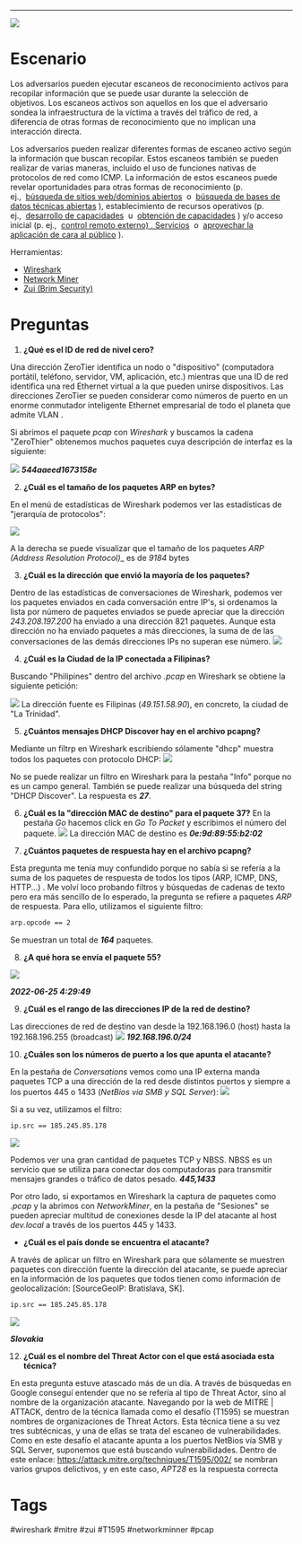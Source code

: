 ----
![](attachment/6f53b5614754c508d28b83d5c059b91a.png)

# Escenario

Los adversarios pueden ejecutar escaneos de reconocimiento activos para recopilar información que se puede usar durante la selección de objetivos. Los escaneos activos son aquellos en los que el adversario sondea la infraestructura de la víctima a través del tráfico de red, a diferencia de otras formas de reconocimiento que no implican una interacción directa.

Los adversarios pueden realizar diferentes formas de escaneo activo según la información que buscan recopilar. Estos escaneos también se pueden realizar de varias maneras, incluido el uso de funciones nativas de protocolos de red como ICMP. La información de estos escaneos puede revelar oportunidades para otras formas de reconocimiento (p. ej.,  [búsqueda de sitios web/dominios abiertos](https://attack.mitre.org/techniques/T1593)  o  [búsqueda de bases de datos técnicas abiertas](https://attack.mitre.org/techniques/T1596) ), establecimiento de recursos operativos (p. ej.,  [desarrollo de capacidades](https://attack.mitre.org/techniques/T1587)  u  [obtención de capacidades](https://attack.mitre.org/techniques/T1588) ) y/o acceso inicial (p. ej.,  [control remoto externo) . Servicios](https://attack.mitre.org/techniques/T1133)  o  [aprovechar la aplicación de cara al público](https://attack.mitre.org/techniques/T1190) ).

Herramientas:

- [Wireshark](https://www.wireshark.org/download.html)
- [Network Miner](https://www.netresec.com/?page=NetworkMiner)
- [Zui (Brim Security)](https://github.com/brimdata/zui/releases/tag/v1.0.0)

# Preguntas

1. **¿Qué es el ID de red de nivel cero?**

Una dirección ZeroTier identifica un nodo o "dispositivo" (computadora portátil, teléfono, servidor, VM, aplicación, etc.) mientras que una ID de red identifica una red Ethernet virtual a la que pueden unirse dispositivos. Las direcciones ZeroTier se pueden considerar como números de puerto en un enorme conmutador inteligente Ethernet empresarial de todo el planeta que admite VLAN .

Si abrimos el paquete _pcap_ con _Wireshark_ y buscamos la cadena "ZeroThier" obtenemos muchos paquetes cuya descripción de interfaz es la siguiente:

![](attachment/69d18862fe09fe9b65ba72a8fab37439.png)
**_544aaeed1673158e_**

2. **¿Cuál es el tamaño de los paquetes ARP en bytes?**

En el menú de estadísticas de Wireshark podemos ver las estadísticas de "jerarquía de protocolos":

![](attachment/6f0dc9c752330e5a35e2f1b52853a359.png)

A la derecha se puede visualizar que el tamaño de los paquetes _ARP (Address Resolution Protocol)__ es de _9184_ bytes

3. **¿Cuál es la dirección que envió la mayoría de los paquetes?**

Dentro de las estadísticas de conversaciones de Wireshark, podemos ver los paquetes enviados en cada conversación entre IP's, si ordenamos la lista por número de paquetes enviados se puede apreciar que la dirección _243.208.197.200_ ha enviado a una dirección 821 paquetes. Aunque esta dirección no ha enviado paquetes a más direcciones, la suma de de las conversaciones de las demás direcciones IPs no superan ese número.
![](attachment/723ba917383b4ef091bbc4697bfb40d8.png)

4. **¿Cuál es la Ciudad de la IP conectada a Filipinas?**

Buscando "Philipines" dentro del archivo _.pcap_ en Wireshark se obtiene la siguiente petición:

![](attachment/5bbc0c04b45a4782fe3438eb4e4bb0b6.png)
La dirección fuente es Filipinas (_49.151.58.90_), en concreto, la ciudad de "La Trinidad".

5. **¿Cuántos mensajes DHCP Discover hay en el archivo pcapng?**

Mediante un filtrp en Wireshark escribiendo sólamente "dhcp" muestra todos los paquetes con protocolo DHCP:
![](attachment/f13914abde43e9f2ce1c6593025cfdad.png)

No se puede realizar un filtro en Wireshark para la pestaña "Info" porque no es un campo general.
También se puede realizar una búsqueda del string "DHCP Discover". La respuesta es **_27_**.

6. **¿Cuál es la "dirección MAC de destino" para el paquete 37?**
En la pestaña _Go_ hacemos click en _Go To Packet_ y escribimos el número del paquete.
![](attachment/f14c39a6ee094244efc1a09046196cf7.png)
La dirección MAC de destino es **_0e:9d:89:55:b2:02_**

7. **¿Cuántos paquetes de respuesta hay en el archivo pcapng?**

Esta pregunta me tenía muy confundido porque no sabía si se refería a la suma de los paquetes de respuesta de todos los tipos (ARP, ICMP, DNS, HTTP...) . Me volví loco probando filtros y búsquedas de cadenas de texto pero era más sencillo de lo esperado, la pregunta se refiere a paquetes _ARP_ de respuesta.
Para ello, utilizamos el siguiente filtro:

```bash
arp.opcode == 2
```

Se muestran un total de **_164_** paquetes.


8. **¿A qué hora se envía el paquete 55?**

![](attachment/db7d282d63bc9451466aa62c6495e5a9.png)

**_2022-06-25 4:29:49_**

9. **¿Cuál es el rango de las direcciones IP de la red de destino?**

Las direcciones de red de destino van desde la 192.168.196.0 (host) hasta la 192.168.196.255 (broadcast)
![](attachment/ca4fcf19dfc505b37171b5817da0a094.png)
**_192.168.196.0/24_**

10. **¿Cuáles son los números de puerto a los que apunta el atacante?**

En la pestaña de _Conversations_ vemos como una IP externa manda paquetes TCP a una dirección de la red desde distintos puertos y siempre a los puertos 445 o 1433 (_NetBios via SMB y SQL Server_):
![](attachment/e91e1e81c371707c72159f327b3fc40b.png)

Si a su vez, utilizamos el filtro:

```bash
ip.src == 185.245.85.178
```
![](attachment/645d0d57180a065294c2cfb71dd45724.png)

Podemos ver una gran cantidad de paquetes TCP y NBSS. NBSS es un servicio que se utiliza para conectar dos computadoras para transmitir mensajes grandes o tráfico de datos pesado.
**_445,1433_**

Por otro lado, si exportamos en Wireshark la captura de paquetes como _.pcap_ y la abrimos con _NetworkMiner_, en la pestaña de "Sesiones" se pueden apreciar multitud de conexiones desde la IP del atacante al host _dev.local_ a través de los puertos 445 y 1433.

- **¿Cuál es el país donde se encuentra el atacante?**

A través de aplicar un filtro en Wireshark para que sólamente se muestren paquetes con dirección fuente la dirección del atacante, se puede apreciar en la información de los paquetes que todos tienen como información de geolocalización: [SourceGeoIP: Bratislava, SK].

```bash
ip.src == 185.245.85.178
```
![](attachment/db80ea4e9366cbf7fb732dc7cf423c98.png)

**_Slovakia_**

12. **¿Cuál es el nombre del Threat Actor con el que está asociada esta técnica?**

En esta pregunta estuve atascado más de un día. A través de búsquedas en Google conseguí entender que no se refería al tipo de Threat Actor, sino al nombre de la organización atacante.
Navegando por la web de MITRE | ATTACK, dentro de la técnica llamada como el desafío (T1595) se muestran nombres de organizaciones de Threat Actors.
Esta técnica tiene a su vez tres subtécnicas, y una de ellas se trata del escaneo de vulnerabilidades. Como en este desafío el atacante apunta a los puertos NetBios vía SMB y SQL Server, suponemos que está buscando vulnerabilidades. Dentro de este enlace: https://attack.mitre.org/techniques/T1595/002/ se nombran varios grupos delictivos, y en este caso, _APT28_ es la respuesta correcta


# Tags

#wireshark #mitre   #zui #T1595 #networkminner #pcap



